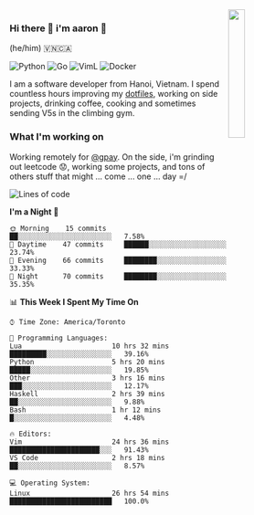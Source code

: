 <img src="https://media.giphy.com/media/l1J9LMNeWISnddECA/giphy.gif" align="right" width="24%" />

### Hi there 👋 i'm aaron :wolf:
(he/him) 🇻🇳🇨🇦

<p align="left">
    <img alt="Python" src="https://img.shields.io/badge/-Python-blue?style=flat-square&logo=python&logoColor=white" />
    <img alt="Go" src="https://img.shields.io/badge/-Golang-46a2f1?style=flat-square&logo=go&logoColor=white" />
    <img alt="VimL" src="https://img.shields.io/badge/-VimL-66d124?style=flat-square&logo=vim&logoColor=white" />
    <img alt="Docker" src="https://img.shields.io/badge/-Docker-1bd7de?style=flat-square&logo=docker&logoColor=white" />
</p>

I am a software developer from Hanoi, Vietnam. I spend countless hours improving my [dotfiles](https://github.com/aarnphm/dotfiles), working on side projects, drinking coffee, cooking and sometimes sending V5s in the climbing gym.

### What I'm working on
Working remotely for [@gpay](http://gpay.vn/en/home_en/). On the side, i'm grinding out leetcode :worried:, working some projects, and tons of others stuff that might ... come ... one ... day =/



<!--START_SECTION:waka-->
![Lines of code](https://img.shields.io/badge/From%20Hello%20World%20I%27ve%20Written-3.1%20million%20lines%20of%20code-blue)

**I'm a Night 🦉** 

```text
🌞 Morning    15 commits     ██░░░░░░░░░░░░░░░░░░░░░░░   7.58% 
🌆 Daytime    47 commits     ██████░░░░░░░░░░░░░░░░░░░   23.74% 
🌃 Evening    66 commits     ████████░░░░░░░░░░░░░░░░░   33.33% 
🌙 Night      70 commits     ████████░░░░░░░░░░░░░░░░░   35.35%

```


📊 **This Week I Spent My Time On** 

```text
⌚︎ Time Zone: America/Toronto

💬 Programming Languages: 
Lua                      10 hrs 32 mins      █████████░░░░░░░░░░░░░░░░   39.16% 
Python                   5 hrs 20 mins       █████░░░░░░░░░░░░░░░░░░░░   19.85% 
Other                    3 hrs 16 mins       ███░░░░░░░░░░░░░░░░░░░░░░   12.17% 
Haskell                  2 hrs 39 mins       ██░░░░░░░░░░░░░░░░░░░░░░░   9.88% 
Bash                     1 hr 12 mins        █░░░░░░░░░░░░░░░░░░░░░░░░   4.48%

🔥 Editors: 
Vim                      24 hrs 36 mins      ██████████████████████░░░   91.43% 
VS Code                  2 hrs 18 mins       ██░░░░░░░░░░░░░░░░░░░░░░░   8.57%

💻 Operating System: 
Linux                    26 hrs 54 mins      █████████████████████████   100.0%

```


<!--END_SECTION:waka-->

<!--
**aarnphm/aarnphm** is a ✨ _special_ ✨ repository because its `README.md` (this file) appears on your GitHub profile.

Here are some ideas to get you started:

- 🔭 I’m currently working on ...
- 🌱 I’m currently learning ...
- 👯 I’m looking to collaborate on ...
- 🤔 I’m looking for help with ...
- 💬 Ask me about ...
- 📫 How to reach me: ...
- 😄 Pronouns: ...
- ⚡ Fun fact: ...
-->
